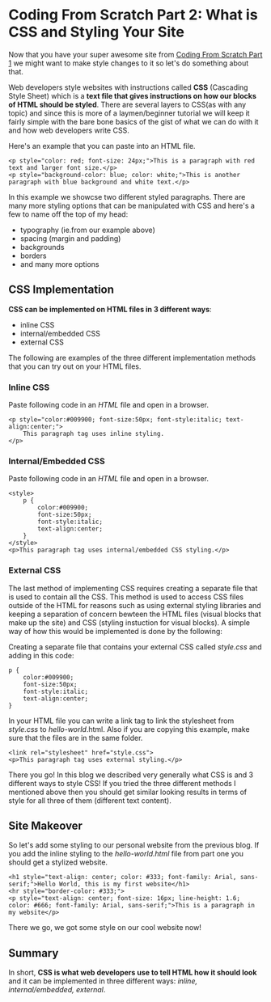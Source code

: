 # Coding From Scratch Part 2: What is CSS and Styling Your Site

Now that you have your super awesome site from [Coding From Scratch Part 1](https://harryliu.design/blogs/2024-03-26/coding/Coding_From_Scratch_Part_1:_What_is_HTML_and_Building_Your_First_Website) we might want to make style changes to it so let's do something about that.

Web developers style websites with instructions called **CSS** (Cascading Style Sheet) which is a **text file that gives instructions on how our blocks of HTML should be styled**. There are several layers to CSS(as with any topic) and since this is more of a laymen/beginner tutorial we will keep it fairly simple with the bare bone basics of the gist of what we can do with it and how web developers write CSS.

Here's an example that you can paste into an HTML file.

```
<p style="color: red; font-size: 24px;">This is a paragraph with red text and larger font size.</p>
<p style="background-color: blue; color: white;">This is another paragraph with blue background and white text.</p>

```

In this example we showcse two different styled paragraphs. There are many more styling options that can be manipulated with CSS and here's a few to name off the top of my head:

- typography (ie.from our example above)
- spacing (margin and padding)
- backgrounds
- borders
- and many more options

## CSS Implementation

**CSS can be implemented on HTML files in 3 different ways**:

- inline CSS
- internal/embedded CSS
- external CSS

The following are examples of the three different implementation methods that you can try out on your HTML files.

### Inline CSS

Paste following code in an _HTML_ file and open in a browser.

```
<p style="color:#009900; font-size:50px; font-style:italic; text-align:center;">
    This paragraph tag uses inline styling.
</p>
```

### Internal/Embedded CSS

Paste following code in an _HTML_ file and open in a browser.

```
<style>
    p {
        color:#009900;
        font-size:50px;
        font-style:italic;
        text-align:center;
    }
</style>
<p>This paragraph tag uses internal/embedded CSS styling.</p>
```

### External CSS

The last method of implementing CSS requires creating a separate file that is used to contain all the CSS. This method is used to access CSS files outside of the HTML for reasons such as using external styling libraries and keeping a separation of concern bewteen the HTML files (visual blocks that make up the site) and CSS (styling instuction for visual blocks). A simple way of how this would be implemented is done by the following:

Creating a separate file that contains your external CSS called _style.css_ and adding in this code:

```
p {
    color:#009900;
    font-size:50px;
    font-style:italic;
    text-align:center;
}
```

In your HTML file you can write a link tag to link the stylesheet from _style.css_ to _hello-world_.html. Also if you are copying this example, make sure that the files are in the same folder.

```
<link rel="stylesheet" href="style.css">
<p>This paragraph tag uses external styling.</p>
```

There you go! In this blog we described very generally what CSS is and 3 different ways to style CSS! If you tried the three different methods I mentioned above then you should get similar looking results in terms of style for all three of them (different text content).

## Site Makeover

So let's add some styling to our personal website from the previous blog. If you add the inline styling to the _hello-world.html_ file from part one you should get a stylized website.

```
<h1 style="text-align: center; color: #333; font-family: Arial, sans-serif;">Hello World, this is my first website</h1>
<hr style="border-color: #333;">
<p style="text-align: center; font-size: 16px; line-height: 1.6; color: #666; font-family: Arial, sans-serif;">This is a paragraph in my website</p>
```

There we go, we got some style on our cool website now!

## Summary

In short, **CSS is what web developers use to tell HTML how it should look** and it can be implemented in three different ways: _inline, internal/embedded, external_.
